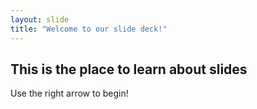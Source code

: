 ```yaml
---
layout: slide
title: "Welcome to our slide deck!"
---
```

## This is the place to learn about slides
Use the right arrow to begin!

